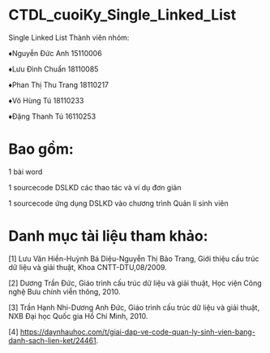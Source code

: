 # CTDL_cuoiKy_Single_Linked_List
Single Linked List
Thành viên nhóm:

♦Nguyễn Đức Anh       15110006

♦Lưu Đình Chuẩn       18110085

♦Phan Thị Thu Trang   18110217

♦Võ Hùng Tú           18110233

♦Đặng Thanh Tú        16110253

# Bao gồm:

1 bài word

1 sourcecode DSLKD các thao tác và ví dụ đơn giản

1 sourcecode ứng dụng DSLKD vào chương trình Quản lí sinh viên

# Danh mục tài liệu tham khảo:

[1] Lưu Văn Hiền-Huỳnh Bá Diệu-Nguyễn Thị Bảo Trang, Giới thiệu cấu trúc dữ liệu và giải thuật, Khoa CNTT-DTU,08/2009.

[2] Dương Trần Đức, Giáo trình cấu trúc dữ liệu và giải thuật, Học viện Công nghệ Bưu chính viễn thông, 2010.

[3] Trần Hạnh Nhi-Dương Anh Đức, Giáo trình cấu trúc dữ liệu và giải thuật, NXB Đại học Quốc gia Hồ Chí Minh, 2010.

[4] https://daynhauhoc.com/t/giai-dap-ve-code-quan-ly-sinh-vien-bang-danh-sach-lien-ket/24461.
